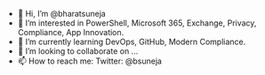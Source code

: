 - 👋 Hi, I’m @bharatsuneja
- 👀 I’m interested in PowerShell, Microsoft 365, Exchange, Privacy, Compliance, App Innovation.
- 🌱 I’m currently learning DevOps, GitHub, Modern Compliance.
- 💞️ I’m looking to collaborate on ...
- 📫 How to reach me: Twitter: @bsuneja

<!---
bharatsuneja/bharatsuneja is a ✨ special ✨ repository because its `README.md` (this file) appears on your GitHub profile.
You can click the Preview link to take a look at your changes.
--->
